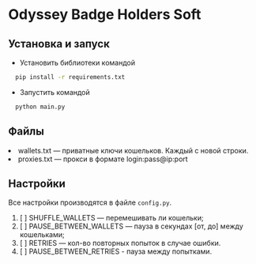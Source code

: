 # Odyssey Badge Holders Soft

## Установка и запуск

* Установить библиотеки командой
```bash 
  pip install -r requirements.txt
```
* Запустить командой
```bash 
  python main.py
```

## Файлы
<li>wallets.txt — приватные ключи кошельков. Каждый с новой строки.</li>
<li>proxies.txt — прокси в формате login:pass@ip:port</li> 

## Настройки
Все настройки производятся в файле `config.py`.

1. [ ] SHUFFLE_WALLETS — перемешивать ли кошельки;
2. [ ] PAUSE_BETWEEN_WALLETS — пауза в секундах [от, до] между кошельками;
3. [ ] RETRIES — кол-во повторных попыток в случае ошибки.
4. [ ] PAUSE_BETWEEN_RETRIES - пауза между попытками.
